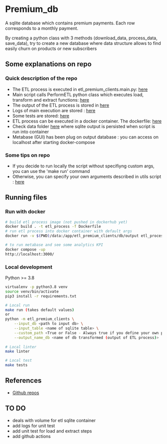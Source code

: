 # Premium_db

A sqlite database which contains premium payments. Each row corresponds to a monthly payment.

By creating a python class with 3 methods (download_data, process_data, save_data), try to create a new database where data structure allows to find easily churn on products or new subscribers

## Some explanations on repo

### Quick description of the repo
- The ETL process is executed in etl_premium_clients.main.py: [here](etl_premium_clients/main.py)
- Main script calls PerformETL python class which executes load, transform and extract functions: [here](etl_premium_clients/PerformETL.py)
- The output of the ETL process is stored in [here](etl_premium_clients/db/output/db_transformed.sqlite3)
- Logs of main execution are stored : [here](etl_premium_clients/logs/etl.log)
- Some tests are stored: [here](etl_premium_clients/tests/test_perform_etl.py)
- ETL process can be executed in a docker container. The dockerfile: [here](Dockerfile)
- Check data folder [here](data) where sqlite output is persisted when script is run into container
- Metabase (GUI) has been plug on output database : you can access on localhost after starting docker-compose

### Some tips on repo
- If you decide to run locally the script without specifiyng custom args, you can use the 'make run' command
- Otherwise, you can specify your own arguments described in utils script : [here](etl_premium_clients/utils.py)

## Running files

### Run with docker

```bash
# build etl process image (not pushed in dockerhub yet)
docker build . -t etl_process -f Dockerfile
# run etl process into docker container with default args
docker run -v $(PWD)/data:/app/etl_premium_clients/db/output etl_process

# to run metabase and see some analytics KPI
docker compose -up
http://localhost:3000/
```


### Local development
Python >= 3.8

```bash
virtualenv -p python3.8 venv
source venv/bin/activate
pip3 install -r requirements.txt

# Local run 
make run (takes default values)
or 
python -m etl_premium_clients \
    --input_db <path to input db> \
    --input_table <name of sqlite table> \
    --custom_path <True or False - Always true if you define your own path to db> \
    --output_name_db <name of db transformed (output of ETL process)>
    
# Local linter
make linter

# Local test
make tests
```

## References
- [Github repos](https://github.com/iamaziz/etl/blob/master/pipeline.py)

## TO DO
- deals with volume for etl sqlite container
- add logs for unit test
- add unit test for load and extract steps
- add github actions
